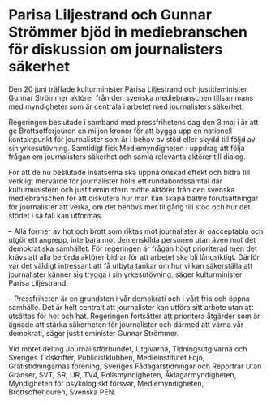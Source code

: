 # Parisa Liljestrand och Gunnar Strömmer bjöd in mediebranschen för diskussion om journalisters säkerhet

Den 20 juni träffade kulturminister Parisa Liljestrand och justitieminister Gunnar Strömmer aktörer från den svenska mediebranschen tillsammans med myndigheter som är centrala i arbetet med journalisters säkerhet.

Regeringen beslutade i samband med pressfrihetens dag den 3 maj i år att ge Brottsofferjouren en miljon kronor för att bygga upp en nationell kontaktpunkt för journalister som är i behov av stöd eller skydd till följd av sin yrkesutövning. Samtidigt fick Mediemyndigheten i uppdrag att följa frågan om journalisters säkerhet och samla relevanta aktörer till dialog.

För att de nu beslutade insatserna ska uppnå önskad effekt och bidra till verkligt mervärde för journalister hölls ett rundabordssamtal där kulturministern och justitieministern mötte aktörer från den svenska mediebranschen för att diskutera hur man kan skapa bättre förutsättningar för journalister att verka, om det behövs mer tillgång till stöd och hur det stödet i så fall kan utformas.

– Alla former av hot och brott som riktas mot journalister är oacceptabla och utgör ett angrepp, inte bara mot den enskilda personen utan även mot det demokratiska samhället. För regeringen är frågan högt prioriterad men det krävs att alla berörda aktörer bidrar för att arbetet ska bli långsiktigt. Därför var det väldigt intressant att få utbyta tankar om hur vi kan säkerställa att journalister känner sig trygga i sin yrkesutövning, säger kulturminister Parisa Liljestrand.

– Pressfriheten är en grundsten i vår demokrati och i vårt fria och öppna samhälle. Det är helt centralt att journalister kan utföra sitt arbete utan att utsättas för hot och hat. Regeringen fortsätter att prioritera åtgärder som är ägnade att stärka säkerheten för journalister och därmed att värna vår demokrati, säger justitieminister Gunnar Strömmer.

Vid mötet deltog Journalistförbundet, Utgivarna, Tidningsutgivarna och Sveriges Tidskrifter, Publicistklubben, Medieinstitutet Fojo, Gratistidningarnas förening, Sveriges Fådagarstidningar och Reportrar Utan Gränser, SVT, SR, UR, TV4, Polismyndigheten, Åklagarmyndigheten, Myndigheten för psykologiskt försvar, Mediemyndigheten, Brottsofferjouren, Svenska PEN.
